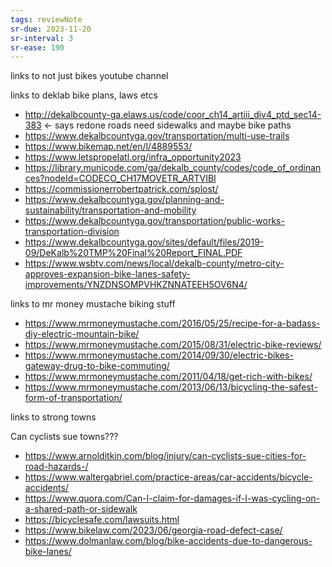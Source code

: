 ```yaml
---
tags: reviewNote
sr-due: 2023-11-20
sr-interval: 3
sr-ease: 190
---
```



links to not just bikes youtube channel

links to deklab bike plans, laws etcs
- http://dekalbcounty-ga.elaws.us/code/coor_ch14_artiii_div4_ptd_sec14-383 <- says redone roads need sidewalks and maybe bike paths
- https://www.dekalbcountyga.gov/transportation/multi-use-trails
- https://www.bikemap.net/en/l/4889553/
- https://www.letspropelatl.org/infra_opportunity2023
- https://library.municode.com/ga/dekalb_county/codes/code_of_ordinances?nodeId=CODECO_CH17MOVETR_ARTVIBI
- https://commissionerrobertpatrick.com/splost/
- https://www.dekalbcountyga.gov/planning-and-sustainability/transportation-and-mobility
- https://www.dekalbcountyga.gov/transportation/public-works-transportation-division
- https://www.dekalbcountyga.gov/sites/default/files/2019-09/DeKalb%20TMP%20Final%20Report_FINAL.PDF
- https://www.wsbtv.com/news/local/dekalb-county/metro-city-approves-expansion-bike-lanes-safety-improvements/YNZDNSOMPVHKZNNATEEH5OV6N4/

links to mr money mustache biking stuff
- https://www.mrmoneymustache.com/2016/05/25/recipe-for-a-badass-diy-electric-mountain-bike/
- https://www.mrmoneymustache.com/2015/08/31/electric-bike-reviews/
- https://www.mrmoneymustache.com/2014/09/30/electric-bikes-gateway-drug-to-bike-commuting/
- https://www.mrmoneymustache.com/2011/04/18/get-rich-with-bikes/
- https://www.mrmoneymustache.com/2013/06/13/bicycling-the-safest-form-of-transportation/


links to strong towns




Can cyclists sue towns???
- https://www.arnolditkin.com/blog/injury/can-cyclists-sue-cities-for-road-hazards-/
- https://www.waltergabriel.com/practice-areas/car-accidents/bicycle-accidents/
- https://www.quora.com/Can-I-claim-for-damages-if-I-was-cycling-on-a-shared-path-or-sidewalk
- https://bicyclesafe.com/lawsuits.html
- https://www.bikelaw.com/2023/06/georgia-road-defect-case/
- https://www.dolmanlaw.com/blog/bike-accidents-due-to-dangerous-bike-lanes/